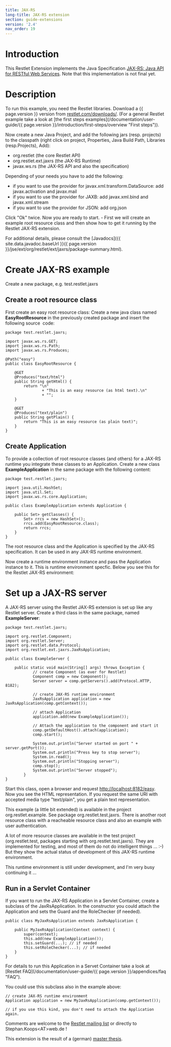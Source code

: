 ```yaml
---
title: JAX-RS
long-title: JAX-RS extension
section: guide-extensions
version: '2.4'
nav_order: 19
---
```

# Introduction

This Restlet Extension implements the Java Specification [JAX-RS: Java
API for RESTful Web
Services](https://jcp.org/en/jsr/detail?id=311).
Note that this implementation is not final yet.

# Description

To run this example, you need the Restlet libraries. Download a {{ page.version }}
version from
[restlet.com/downloads/](/downloads/current).
(For a general Restlet example take a look at [the first steps
examples](/documentation/user-guide/{{ page.version }}/introduction/first-steps/overview "First steps")).

Now create a new Java Project, and add the following jars (resp.
projects) to the classpath (right click on project, Properties, Java
Build Path, Libraries (resp.Projects), Add):

-   org.restlet (the core Restlet API)
-   org.restlet.ext.jaxrs (the JAX-RS Runtime)
-   javax.ws.rs (the JAX-RS API and also the specification)

Depending of your needs you have to add the following:

-   if you want to use the provider for javax.xml.transform.DataSource:
    add javax.activation and javax.mail
-   if you want to use the provider for JAXB: add javax.xml.bind and
    javax.xml.stream
-   if you want to use the provider for JSON: add org.json

Click "Ok" twice. Now you are ready to start. - First we will create an
example root resource class and then show how to get it running by the
Restlet JAX-RS extension.

For additional details, please consult the
[Javadocs]({{ site.data.javadoc.baseUrl }}{{ page.version }}/jse/ext/org/restlet/ext/jaxrs/package-summary.html).

# Create JAX-RS example

Create a new package, e.g. test.restlet.jaxrs

## Create a root resource class

First create an easy root resource class: Create a new java class named
**EasyRootResource** in the previously created package and insert the
following source  code:

<pre class="language-java"><code class="language-java">package test.restlet.jaxrs;

import javax.ws.rs.GET;
import javax.ws.rs.Path;
import javax.ws.rs.Produces;

@Path("easy")
public class EasyRootResource {

    @GET
    @Produces("text/html")
    public String getHtml() {
        return "<html><head></head><body>\n"
                + "This is an easy resource (as html text).\n"
                + "</body></html>";
    }

    @GET
    @Produces("text/plain")
    public String getPlain() {
        return "This is an easy resource (as plain text)";
    }
}
</code></pre>

## Create Application

To provide a collection of root resource classes (and others) for a
JAX-RS runtime you integrate these classes to an Application. Create a
new class **ExampleApplication** in the same package with the following
content:

<pre class="language-java"><code class="language-java">package test.restlet.jaxrs;

import java.util.HashSet;
import java.util.Set;
import javax.ws.rs.core.Application;

public class ExampleApplication extends Application {

    public Set<Class<?>> getClasses() {
        Set<Class<?>> rrcs = new HashSet<Class<?>>();
        rrcs.add(EasyRootResource.class);
        return rrcs;
    }
}
</code></pre>

The root resource class and the Application is specified by the JAX-RS
specification. It can be used in any JAX-RS runtime environment.

Now create a runtime environment instance and pass the Application
instance to it. This is runtime environment specfic. Below you see this
for the Restlet JAX-RS environment:

# Set up a JAX-RS server

A JAX-RS server using the Restlet JAX-RS extension is set up like any
Restlet server. Create a third class in the same package, named
**ExampleServer**:

<pre class="language-java"><code class="language-java">package test.restlet.jaxrs;

import org.restlet.Component;
import org.restlet.Server;
import org.restlet.data.Protocol;
import org.restlet.ext.jaxrs.JaxRsApplication;

public class ExampleServer {

    public static void main(String[] args) throws Exception {
            // create Component (as ever for Restlet)
            Component comp = new Component();
            Server server = comp.getServers().add(Protocol.HTTP, 8182);

            // create JAX-RS runtime environment
            JaxRsApplication application = new JaxRsApplication(comp.getContext());

            // attach Application
            application.add(new ExampleApplication());

            // Attach the application to the component and start it
            comp.getDefaultHost().attach(application);
            comp.start();

            System.out.println("Server started on port " + server.getPort());
            System.out.println("Press key to stop server");
            System.in.read();
            System.out.println("Stopping server");
            comp.stop();
            System.out.println("Server stopped");
        }
}
</code></pre>

Start this class, open a browser and request
[http://localhost:8182/easy](http://localhost:8182/easy).
Now you see the HTML representation. If you request the same URI with
accepted media type "text/plain", you get a plain text representation.

This example (a little bit extended) is available in the project
org.restlet.example. See package org.restlet.test.jaxrs. There is
another root resource class with a reacheable resource class and also an
example with user authentication.

A lot of more resource classes are available in the test project
(org.restlet.test, packages starting with org.restlet.test.jaxrs). They
are implemented for testing, and most of them do not do intelligent
things ... :-) But they show the actual status of development of this
JAX-RS runtime environment.

This runtime environment is still under development, and I'm very busy
continuing it ...

## Run in a Servlet Container

If you want to run the JAX-RS Application in a Servlet Container, create
a subclass of the JaxRsApplication. In the constructor you could attach
the Application and sets the Guard and the RoleChecker (if needed).

<pre class="language-java"><code class="language-java">public class MyJaxRsApplication extends JaxRsApplication {

    public MyJaxRsApplication(Context context) {
        super(context);
        this.add(new ExampleApplication());
        this.setGuard(...); // if needed
        this.setRoleChecker(...); // if needed
    }
}
</code></pre>

For details to run this Application in a Servet Container take a look at
[Restlet
FAQ](/documentation/user-guide/{{ page.version }}/appendices/faq "FAQ").

You could use this subclass also in the example above:

<pre class="language-java"><code class="language-java">// create JAX-RS runtime environment
Application application = new MyJaxRsApplication(comp.getContext());

// if you use this kind, you don't need to attach the Application again.
</code></pre>

Comments are welcome to the [Restlet mailing
list](https://groups.google.com/a/restlet.org/forum/#!forum/framework-discuss)
or directly to Stephan.Koops\<AT\>web.de !

This extension is the result of a (german) [master
thesis](http://users.informatik.haw-hamburg.de/%7Eubicomp/arbeiten/master/koops.pdf).
